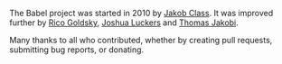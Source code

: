 The Babel project was started in 2010 by [Jakob
Class](https://github.com/mikrobi). It was improved further by [Rico
Goldsky](https://github.com/goldsky), [Joshua
Luckers](https://github.com/JoshuaLuckers) and [Thomas
Jakobi](https://github.com/Jako).

Many thanks to all who contributed, whether by creating pull requests,
submitting bug reports, or donating.
